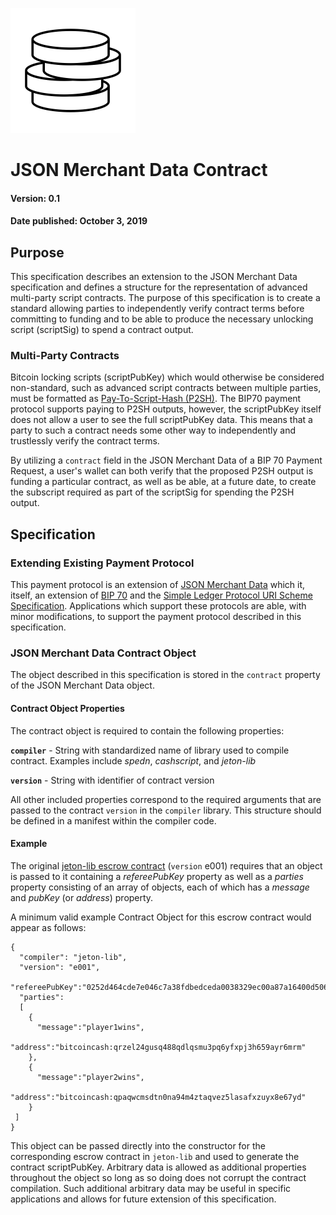 ![Jeton](images/logo-200.png)

# JSON Merchant Data Contract

#### Version: 0.1
#### Date published: October 3, 2019

## Purpose

This specification describes an extension to the JSON Merchant Data specification and defines a structure for the representation of advanced multi-party script contracts. The purpose of this specification is to create a standard allowing parties to independently verify contract terms before committing to funding and to be able to produce the necessary unlocking script (scriptSig) to spend a contract output.

### Multi-Party Contracts

Bitcoin locking scripts (scriptPubKey) which would otherwise be considered non-standard, such as advanced script contracts between multiple parties, must be formatted as [Pay-To-Script-Hash (P2SH)](https://github.com/bitcoin/bips/blob/master/bip-0016.mediawiki). The BIP70 payment protocol supports paying to P2SH outputs, however, the scriptPubKey itself does not allow a user to see the full scriptPubKey data. This means that a party to such a contract needs some other way to independently and trustlessly verify the contract terms.

By utilizing a ``contract`` field in the JSON Merchant Data of a BIP 70 Payment Request, a user's wallet can both verify that the proposed P2SH output is funding a particular contract, as well as be able, at a future date, to create the subscript required as part of the scriptSig for spending the P2SH output.

## Specification

### Extending Existing Payment Protocol

This payment protocol is an extension of [JSON Merchant Data](https://github.com/jeton-tech/payment-protocol-extensions/blob/master/json-merchant-data.md) which it, itself, an extension of [BIP 70](https://github.com/bitcoin/bips/blob/master/bip-0070.mediawiki) and the [Simple Ledger Protocol URI Scheme Specification](https://github.com/simpleledger/slp-specifications/blob/token-documents/slp-uri-scheme.md). Applications which support these protocols are able, with minor modifications, to support the payment protocol described in this specification.

### JSON Merchant Data Contract Object

The object described in this specification is stored in the ``contract`` property of the JSON Merchant Data object.

#### Contract Object Properties

The contract object is required to contain the following properties:

**``compiler``** - String with standardized name of library used to compile contract. Examples include *spedn*, *cashscript*, and *jeton-lib*

**``version``** - String with identifier of contract version

All other included properties correspond to the required arguments that are passed to the contract ``version`` in the ``compiler`` library. This structure should be defined in a manifest within the compiler code.

#### Example

The original [jeton-lib escrow contract](https://github.com/jeton-tech/jeton-lib/blob/master/lib/escrow/OutputScript.js) (`version` e001) requires that an object is passed to it containing a *refereePubKey* property as well as a *parties* property consisting of an array of objects, each of which has a *message* and *pubKey* (or *address*) property.

A minimum valid example Contract Object for this escrow contract would appear as follows:

```
{
  "compiler": "jeton-lib",
  "version": "e001",
  "refereePubKey":"0252d464cde7e046c7a38fdbedceda0038329ec00a87a16400d506c1806a53603d",
  "parties": 
  [
    {
      "message":"player1wins",
      "address":"bitcoincash:qrzel24gusq488qdlqsmu3pq6yfxpj3h659ayr6mrm"
    },
    {
      "message":"player2wins",
      "address":"bitcoincash:qpaqwcmsdtn0na94m4ztaqvez5lasafxzuyx8e67yd"
    }
 ]
}
```

This object can be passed directly into the constructor for the corresponding escrow contract in ``jeton-lib`` and used to generate the contract scriptPubKey. Arbitrary data is allowed as additional properties throughout the object so long as so doing does not corrupt the contract compilation. Such additional arbitrary data may be useful in specific applications and allows for future extension of this specification.
